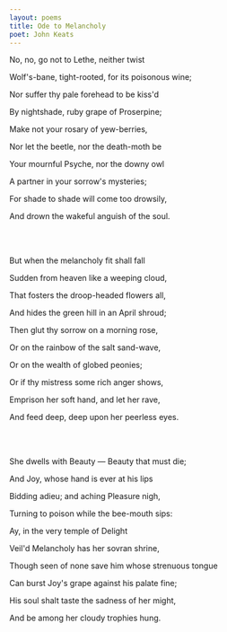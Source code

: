 ```yaml
---
layout: poems
title: Ode to Melancholy
poet: John Keats
---
```

No, no, go not to Lethe, neither twist

Wolf's-bane, tight-rooted, for its poisonous wine;

Nor suffer thy pale forehead to be kiss'd

By nightshade, ruby grape of Proserpine;

 Make not your rosary of yew-berries,

Nor let the beetle, nor the death-moth be

Your mournful Psyche, nor the downy owl

A partner in your sorrow's mysteries;

For shade to shade will come too drowsily,

And drown the wakeful anguish of the soul.

<br/><br/>

But when the melancholy fit shall fall

Sudden from heaven like a weeping cloud,

That fosters the droop-headed flowers all,

And hides the green hill in an April shroud;

Then glut thy sorrow on a morning rose,

Or on the rainbow of the salt sand-wave,

Or on the wealth of globed peonies;

Or if thy mistress some rich anger shows,

Emprison her soft hand, and let her rave,

And feed deep, deep upon her peerless eyes.

<br/><br/>

She dwells with Beauty — Beauty that must die;

And Joy, whose hand is ever at his lips

Bidding adieu; and aching Pleasure nigh,

Turning to poison while the bee-mouth sips:

Ay, in the very temple of Delight

Veil'd Melancholy has her sovran shrine,

Though seen of none save him whose strenuous tongue

Can burst Joy's grape against his palate fine;

His soul shalt taste the sadness of her might,

And be among her cloudy trophies hung.


